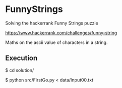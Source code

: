 # FunnyStrings

Solving the hackerrank Funny Strings puzzle

https://www.hackerrank.com/challenges/funny-string

Maths on the ascii value of characters in a string.

## Execution

$ cd solution/

$ python src/FirstGo.py < data/Input00.txt
